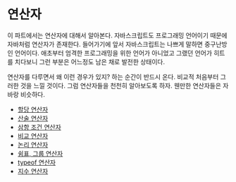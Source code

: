 # 연산자
이 파트에서는 연산자에 대해서 알아본다. 자바스크립트도 프로그래밍 언어이기 때문에 자바처럼 연산자가 존재한다. 들어가기에 앞서 자바스크립트는 나쁘게 말하면 중구난방인 언어이다. 애초부터 엄격한 프로그래밍을 위한 언어가 아니었고 그랬던 언어가 히트를 치다보니 그런 부분은 어느정도 남은 채로 발전한 상태이다.

연산자를 다루면서 왜 이런 경우가 있지? 하는 순간이 반드시 온다. 비교적 처음부터 그러한 것을 느낄 것이다. 그럼 연산자들을 천천히 알아보도록 하자. 웬만한 연산자들은 자바랑 비슷하다.

+ [할당 연산자](./1.equal.md)
+ [산술 연산자](./2.normal.md)
+ [삼항 조건 연산자](./3.ternary.md)
+ [비교 연산자](./4.comparison.md)
+ [논리 연산자](./5.logical.md)
+ [쉼표, 그룹 연산자](./6.other.md)
+ [typeof 연산자](./7.typeof.md)
+ [지수 연산자](./8.expo.md)